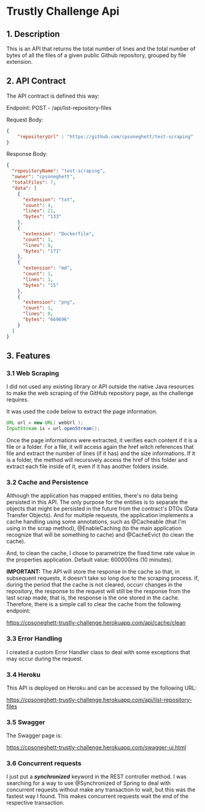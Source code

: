 # Trustly Challenge Api

## 1. Description

This is an API that returns the total number of lines and the total number of bytes of all the files of a given public Github repository, grouped by file extension.

## 2. API Contract
The API contract is defined this way:

Endpoint:
POST - /api/list-repository-files

Request Body:
``` json
{
    "repositoryUrl" : "https://github.com/cpsoneghett/test-scraping"
}
```

Response Body:
``` json
{
  "repositoryName": "test-scraping",
  "owner": "cpsoneghett",
  "totalFiles": 7,
  "data": [
    {
      "extension": "txt",
      "count": 4,
      "lines": 21,
      "bytes": "133"
    },
    {
      "extension": "Dockerfile",
      "count": 1,
      "lines": 8,
      "bytes": "171"
    },
    {
      "extension": "md",
      "count": 1,
      "lines": 1,
      "bytes": "15"
    },
    {
      "extension": "png",
      "count": 1,
      "lines": 0,
      "bytes": "669696"
    }
  ]
}
```

## 3. Features

### 3.1 Web Scraping
I did not used any existing library or API outside the native Java resources to make the web scraping of the GitHub repository page, as the challenge requires.

It was used the code below to extract the page information.
``` java
URL url = new URL( webUrl );
InputStream is = url.openStream();
``` 
Once the page informations were extracted, it verifies each content if it is a file or a folder. For a file, it will access again the href witch references that file and extract the number of lines (if it has) and the size informations. If it is a folder, the method will recursively access the href of this folder and extract each file inside of it, even if it has another folders inside.

### 3.2 Cache and Persistence
Although the application has mapped entities, there's no data being persisted in this API. The only purpose for the entities is to separate the objects that might be persisted in the future from the contract's DTOs (Data Transfer Objects). 
And for multiple requests, the application implements a cache handling using some annotations, such as @Cacheable (that I'm using in the scrap method), @EnableCaching (to the main application recognize that will be something to cache) and @CacheEvict (to clean the cache).

And, to clean the cache, I chose to parametrize the fixed time rate value in the properties application. Default value: 600000ms (10 minutes).

**IMPORTANT:**
The API will store the response in the cache so that, in subsequent requests, it doesn't take so long due to the scraping process. If, during the period that the cache is not cleared, occurr changes in the repository, the response to the request will still be the response from the last scrap made, that is, the response is the one stored in the cache. Therefore, there is a simple call to clear the cache from the following endpoint:

https://cpsoneghett-trustly-challenge.herokuapp.com/api/cache/clean

### 3.3 Error Handling
I created a custom Error Handler class to deal with some exceptions that may occur during the request.

### 3.4 Heroku

This API is deployed on Heroku and can be accessed by the following URL:

https://cpsoneghett-trustly-challenge.herokuapp.com/api/list-repository-files

### 3.5 Swagger

The Swagger page is:

https://cpsoneghett-trustly-challenge.herokuapp.com/swagger-ui.html


### 3.6 Concurrent requests
I just put a ***synchronized*** keyword in the REST controller method. I was searching for a way to use @Synchronized of Spring to deal with concurrent requests without make any transaction to wait, but this was the fastest way I found. This makes concurrent requests wait the end of the respective transaction.


